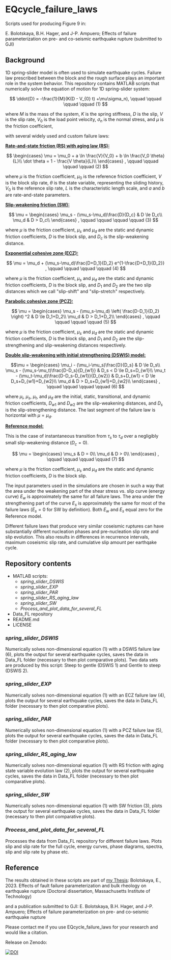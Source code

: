 # EQcycle_failure_laws

Scripts used for producing Figure 9 in:

E. Bolotskaya, B.H. Hager, and J-P. Ampuero; Effects of failure parameterization on pre- and co-seismic earthquake rupture (submitted to GJI)

## Background
1D spring-slider model is often used to simulate earthquake cycles. Failure law prescribed between the block and the rough surface plays an important role in the system behavior. This repository contains MATLAB scripts that numerically solve the equation of motion for 1D spring-slider system: 

$$
\ddot{D} = -\frac{1}{M}(K(D - V_{0} t) +\mu\sigma_n), \qquad \qquad \qquad \qquad (1) 
$$

where $M$ is the mass of the system, $K$ is the spring stiffness, $D$ is the slip, $V$ is the slip rate, $V_0$ is the load point velocity, $\sigma_n$ is the normal stress, and $\mu$ is the friction coefficient,

with several widely used and custom failure laws:

<ins>__Rate-and-state friction (RS) with aging law (RS):__</ins>

$$
\begin{cases}
      \mu = \mu_0 + a \ln \frac{V}{V_0} + b \ln \frac{V_0 \theta}{L}\\
      \dot \theta = 1 - \frac{V \theta}{L}\\
    \end{cases}
    ,  \qquad \qquad \qquad \qquad (2)
$$

where $\mu$ is the friction coefficient, $\mu_0$ is the reference friction coefficient, $V$ is the block slip rate, $\theta$ is the state variable, representing the sliding history, $V_0$ is the reference slip rate, $L$ is the characteristic length scale, and $a$ and $b$ are rate-and-state parameters.

<ins>__Slip-weakening friction (SW):__</ins>

$$
\mu =
    \begin{cases}
      \mu_s - (\mu_s-\mu_d)\frac{D}{D_c}               & D \le D_c\\
      \mu_d                                            & D > D_c\\
    \end{cases} 
    , \qquad \qquad \qquad \qquad (3)
$$

where $\mu$ is the friction coefficient, $\mu_s$ and $\mu_d$ are the static and dynamic friction coefficients, $D$ is the block slip, and $D_c$ is the slip-weakening distance.

<ins>__Exponential cohesive zone (ECZ):__</ins>

$$
\mu = \mu_d + (\mu_s-\mu_d)\frac{D+D_1}{D_2} e^{1-\frac{D+D_1}{D_2}} ,  \qquad \qquad \qquad \qquad (4)
$$

where $\mu$ is the friction coefficient, $\mu_s$ and $\mu_d$ are the static and dynamic friction coefficients, $D$ is the block slip, and $D_1$ and $D_2$ are the two slip distances which we call "slip-shift" and "slip-stretch" respectively.

<ins>__Parabolic cohesive zone (PCZ):__</ins>

$$
\mu =
    \begin{cases}
      \mu_s - (\mu_s-\mu_d) \left( \frac{D-D_1}{D_2} \right) ^2              & D \le D_1+D_2\\
      \mu_d                                            & D > D_1+D_2\\
    \end{cases} 
    ,  \qquad \qquad \qquad \qquad (5)
$$

where $\mu$ is the friction coefficient, $\mu_s$ and $\mu_d$ are the static and dynamic friction coefficients, $D$ is the block slip, and $D_1$ and $D_2$ are the slip-strengthening and slip-weakening distances respectively.

<ins>__Double slip-weakening with initial strengthening (DSWIS) model:__</ins>

$$\mu =
    \begin{cases}
      \mu_i - (\mu_i-\mu_s)\frac{D}{D_s}               & D \le D_s\\
      \mu_s - (\mu_s-\mu_t)\frac{D-D_s}{D_{w1}}        & D_s < D \le D_s+D_{w1}\\
      \mu_t - (\mu_t-\mu_d)\frac{D-D_s-D_{w1}}{D_{w2}} & D_s+D_{w1} < D \le D_s+D_{w1}+D_{w2}\\
      \mu_d                                            & D > D_s+D_{w1}+D_{w2}\\
    \end{cases}
    , \qquad \qquad \qquad \qquad (6)
$$

where $\mu_i$, $\mu_s$, $\mu_t$, and $\mu_d$ are the initial, static, transitional, and dynamic friction coefficients, $D_{w1}$ and $D_{w2}$ are the slip-weakening distances, and $D_s$ is the slip-strengthening distance. The last segment of the failure law is horizontal with $\mu=\mu_d$.

<ins>__Reference model:__</ins>

This is the case of instantaneous transition from $\tau_s$ to $\tau_d$ over a negligibly small slip-weakening distance $(D_c=0)$.

$$
\mu =
    \begin{cases}
      \mu_s                & D = 0\\
      \mu_d                & D > 0\\
    \end{cases} 
    , \qquad \qquad \qquad \qquad (7)
$$

where $\mu$ is the friction coefficient, $\mu_s$ and $\mu_d$ are the static and dynamic friction coefficients, $D$ is the block slip.

The input parameters used in the simulations are chosen in such a way that the area under the weakening part of the shear stress vs. slip curve (energy curve) $E_w$ is approximately the same for all failure laws. The area under the strengthening part of the curve $E_s$ is approximately the same for most of the failure laws $(E_s = 0$ for SW by definition). Both $E_w$ and $E_s$ equal zero for the Reference model.

Different failure laws that produce very similar coseismic ruptures can have substantially different nucleation phases and pre-nucleation slip rate and slip evolution. This also results in differences in recurrence intervals, maximum coseismic slip rate, and cumulative slip amount per earthqake cycle.

## Repository contents
- MATLAB scripts:
  - *spring_slider_DSWIS*
  - *spring_slider_EXP* 
  - *spring_slider_PAR* 
  - *spring_slider_RS_aging_law*
  - *spring_slider_SW*
  - *Process_and_plot_data_for_several_FL*
- Data_FL repository
- README.md
- LICENSE

### *spring_slider_DSWIS*
Numerically solves non-dimensional equation (1) with a DSWIS failure law (6), plots the output for several earthquake cycles, saves the data in Data_FL folder (necessary to then plot comparative plots). Two data sets are produced by this script: Steep to gentle (DSWIS 1) and Gentle to steep (DSWIS 2).
### *spring_slider_EXP*
Numerically solves non-dimensional equation (1) with an ECZ failure law (4), plots the output for several earthquake cycles, saves the data in Data_FL folder (necessary to then plot comparative plots).
### *spring_slider_PAR*
Numerically solves non-dimensional equation (1) with a PCZ failure law (5), plots the output for several earthquake cycles, saves the data in Data_FL folder (necessary to then plot comparative plots).
### *spring_slider_RS_aging_law*
Numerically solves non-dimensional equation (1) with RS friction with aging state variable evolution law (2), plots the output for several earthquake cycles, saves the data in Data_FL folder (necessary to then plot comparative plots).
### *spring_slider_SW*
Numerically solves non-dimensional equation (1) with SW friction (3), plots the output for several earthquake cycles, saves the data in Data_FL folder (necessary to then plot comparative plots).
### *Process_and_plot_data_for_several_FL*
Processes the data from Data_FL repository for different failure laws. Plots slip and slip rate for the full cycle, energy curves, phase diagrams, spectra, slip and slip rate by phase etc. 

## Reference
The results obtained in these scripts are part of [my Thesis](https://scholar.google.com/citations?view_op=view_citation&hl=en&user=z2lDhmcAAAAJ&citation_for_view=z2lDhmcAAAAJ:YsMSGLbcyi4C): Bolotskaya, E., 2023. Effects of fault failure parameterization and bulk rheology on earthquake rupture (Doctoral dissertation, Massachusetts Institute of Technology)

and a publication submitted to GJI: E. Bolotskaya, B.H. Hager, and J-P. Ampuero; Effects of failure parameterization on pre- and co-seismic earthquake rupture

Please contact me if you use EQcycle_failure_laws for your research and would like a citation.

Release on Zenodo:

[![DOI](https://zenodo.org/badge/530423563.svg)](https://zenodo.org/badge/latestdoi/530423563)

